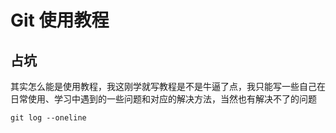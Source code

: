 # Git 使用教程
## 占坑
其实怎么能是使用教程，我这刚学就写教程是不是牛逼了点，我只能写一些自己在日常使用、学习中遇到的一些问题和对应的解决方法，当然也有解决不了的问题
```
git log --oneline
```
